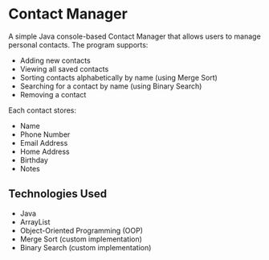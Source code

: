 # Contact Manager

A simple Java console-based Contact Manager that allows users to manage personal contacts. The program supports:

- Adding new contacts
- Viewing all saved contacts
- Sorting contacts alphabetically by name (using Merge Sort)
- Searching for a contact by name (using Binary Search)
- Removing a contact

Each contact stores:
- Name
- Phone Number
- Email Address
- Home Address
- Birthday
- Notes

## Technologies Used
- Java
- ArrayList
- Object-Oriented Programming (OOP)
- Merge Sort (custom implementation)
- Binary Search (custom implementation)


